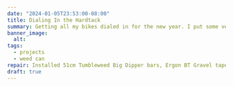 ```yaml
---
date: "2024-01-05T23:53:00-08:00"
title: Dialing In the Hardtack
summary: Getting all my bikes dialed in for the new year. I put some very short reach Tumbleweed Big Dipper bars on!
banner_image:
  alt:
tags:
  - projects
  - weed can
repair: Installed 51cm Tumbleweed Big Dipper bars, Ergon BT Gravel tape, put the basket back on, and swapped the Yokozuna compressionless housing for some traditional Shimano housing.
draft: true
---
```

